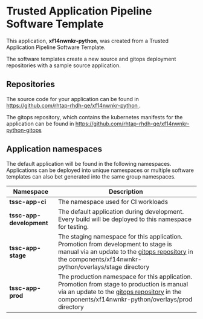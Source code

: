 # Trusted Application Pipeline Software Template

This application, **xf14nwnkr-python**, was created from a Trusted Application Pipeline Software Template.

The software templates create a new source and gitops deployment repositories with a sample source application. 

## Repositories

The source code for your application can be found in [https://github.com/rhtap-rhdh-qe/xf14nwnkr-python ](https://github.com/rhtap-rhdh-qe/xf14nwnkr-python ).
 
The gitops repository, which contains the kubernetes manifests for the application can be found in 
[https://github.com/rhtap-rhdh-qe/xf14nwnkr-python-gitops ](https://github.com/rhtap-rhdh-qe/xf14nwnkr-python-gitops ) 

## Application namespaces 

The default application will be found in the following namespaces. Applications can be deployed into unique namespaces or multiple software templates can also bet generated into the same group namespaces.  

|  Namespace   |  Description   |  
| -------- | -------- |
| **tssc-app-ci** | The namespace used for CI workloads |
| **tssc-app-development** | The default application during development. Every build will be deployed to this namespace for testing. |
| **tssc-app-stage** | The staging namespace for this application. Promotion from development to stage is manual via an update to the [gitops repository](https://github.com/rhtap-rhdh-qe/xf14nwnkr-python-gitops ) in the components/xf14nwnkr-python/overlays/stage directory |
| **tssc-app-prod** | The production namespace for this application. Promotion from stage to production is manual via an update to the [gitops repository](https://github.com/rhtap-rhdh-qe/xf14nwnkr-python-gitops ) in the components/xf14nwnkr-python/overlays/prod directory |